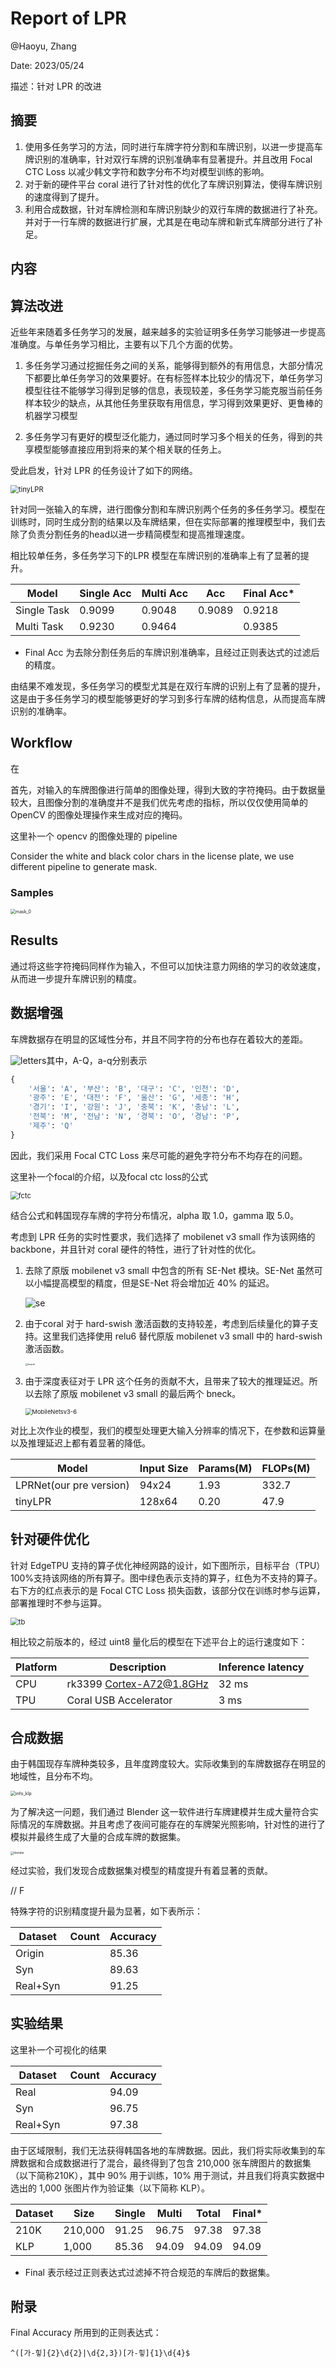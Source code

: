 # Report of LPR

@Haoyu, Zhang

Date: 2023/05/24

描述：针对 LPR 的改进

## 摘要

1. 使用多任务学习的方法，同时进行车牌字符分割和车牌识别，以进一步提高车牌识别的准确率，针对双行车牌的识别准确率有显著提升。并且改用 Focal CTC Loss 以减少韩文字符和数字分布不均对模型训练的影响。
2. 对于新的硬件平台 coral 进行了针对性的优化了车牌识别算法，使得车牌识别的速度得到了提升。
3. 利用合成数据，针对车牌检测和车牌识别缺少的双行车牌的数据进行了补充。并对于一行车牌的数据进行扩展，尤其是在电动车牌和新式车牌部分进行了补足。

## 内容

## 算法改进

近些年来随着多任务学习的发展，越来越多的实验证明多任务学习能够进一步提高准确度。与单任务学习相比，主要有以下几个方面的优势。

   1. 多任务学习通过挖掘任务之间的关系，能够得到额外的有用信息，大部分情况下都要比单任务学习的效果要好。在有标签样本比较少的情况下，单任务学习模型往往不能够学习得到足够的信息，表现较差，多任务学习能克服当前任务样本较少的缺点，从其他任务里获取有用信息，学习得到效果更好、更鲁棒的机器学习模型

   2. 多任务学习有更好的模型泛化能力，通过同时学习多个相关的任务，得到的共享模型能够直接应用到将来的某个相关联的任务上。

受此启发，针对 LPR 的任务设计了如下的网络。

<img src="report_img\tinyLPR.svg" alt="tinyLPR" style="zoom: 80%;" />

针对同一张输入的车牌，进行图像分割和车牌识别两个任务的多任务学习。模型在训练时，同时生成分割的结果以及车牌结果，但在实际部署的推理模型中，我们去除了负责分割任务的head以进一步精简模型和提高推理速度。

相比较单任务，多任务学习下的LPR 模型在车牌识别的准确率上有了显著的提升。

| Model       | Single Acc | Multi Acc|    Acc    | Final Acc* |
| ----------- | ---------- | -------- | --------- | ---------- |
| Single Task | 0.9099     | 0.9048   |  0.9089   | 0.9218     |
| Multi Task  | 0.9230     | 0.9464   |           | 0.9385     |

* Final Acc 为去除分割任务后的车牌识别准确率，且经过正则表达式的过滤后的精度。

由结果不难发现，多任务学习的模型尤其是在双行车牌的识别上有了显著的提升，这是由于多任务学习的模型能够更好的学习到多行车牌的结构信息，从而提高车牌识别的准确率。

## Workflow

在

首先，对输入的车牌图像进行简单的图像处理，得到大致的字符掩码。由于数据量较大，且图像分割的准确度并不是我们优先考虑的指标，所以仅仅使用简单的 OpenCV 的图像处理操作来生成对应的掩码。

这里补一个 opencv 的图像处理的 pipeline

Consider the white and black color chars in the license plate, we use different pipeline to generate mask.

### Samples

<img src="report_img\mask_0.jpg" alt="mask_0" style="zoom:50%;" />

## Results

通过将这些字符掩码同样作为输入，不但可以加快注意力网络的学习的收敛速度，从而进一步提升车牌识别的精度。

## 数据增强

车牌数据存在明显的区域性分布，并且不同字符的分布也存在着较大的差距。

![letters](report_img\letters.png)其中，A-Q，a-q分别表示

```python
{
    '서울': 'A', '부산': 'B', '대구': 'C', '인천': 'D',
    '광주': 'E', '대전': 'F', '울산': 'G', '세종': 'H',
    '경기': 'I', '강원': 'J', '충북': 'K', '충남': 'L',
    '전북': 'M', '전남': 'N', '경북': 'O', '경남': 'P',
    '제주': 'Q'
}
```

因此，我们采用 Focal CTC Loss 来尽可能的避免字符分布不均存在的问题。

这里补一个focal的介绍，以及focal ctc loss的公式

<img src="report_img\fctc.png" alt="fctc" style="zoom: 80%;" />

结合公式和韩国现存车牌的字符分布情况，alpha 取 1.0，gamma 取 5.0。








考虑到 LPR 任务的实时性要求，我们选择了 mobilenet v3 small 作为该网络的 backbone，并且针对 coral 硬件的特性，进行了针对性的优化。

1. 去除了原版 mobilenet v3 small 中包含的所有 SE-Net 模块。SE-Net 虽然可以小幅提高模型的精度，但是SE-Net 将会增加近 40% 的延迟。

   ![se](report_img\se.jpg)

2. 由于coral 对于 hard-swish 激活函数的支持较差，考虑到后续量化的算子支持。这里我们选择使用 relu6 替代原版 mobilenet v3 small 中的 hard-swish 激活函数。

   <img src="report_img\hswish.png" alt="hswish" style="zoom: 25%;" />

3. 由于深度表征对于 LPR 这个任务的贡献不大，且带来了较大的推理延迟。所以去除了原版 mobilenet v3 small 的最后两个 bneck。

   <img src="report_img\MobileNetsv3-6.png" alt="MobileNetsv3-6" style="zoom: 67%;" />

对比上次作业的模型，我们的模型处理更大输入分辨率的情况下，在参数和运算量以及推理延迟上都有着显著的降低。

| Model                   | Input Size | Params(M) | FLOPs(M) |
| ----------------------- | ---------- | --------- | -------- |
| LPRNet(our pre version) | 94x24      | 1.93      | 332.7    |
| tinyLPR                 | 128x64     | 0.20      | 47.9     |

## 针对硬件优化

针对 EdgeTPU 支持的算子优化神经网路的设计，如下图所示，目标平台（TPU）100%支持该网络的所有算子。图中绿色表示支持的算子，红色为不支持的算子。右下方的红点表示的是 Focal CTC Loss 损失函数，该部分仅在训练时参与运算，部署推理时不参与运算。

<img src="report_img\tb.jpg" alt="tb" style="zoom:80%;" />

相比较之前版本的，经过 uint8 量化后的模型在下述平台上的运行速度如下：

| Platform | Description              | Inference latency |
| -------- | ------------------------ | ----------------- |
| CPU      | rk3399 Cortex-A72@1.8GHz | 32 ms             |
| TPU      | Coral USB Accelerator    | 3 ms              |

## 合成数据

由于韩国现存车牌种类较多，且年度跨度较大。实际收集到的车牌数据存在明显的地域性，且分布不均。

<img src="report_img\info_klp.png" alt="info_klp" style="zoom:50%;" />



为了解决这一问题，我们通过 Blender 这一软件进行车牌建模并生成大量符合实际情况的车牌数据。并且考虑了夜间可能存在的车牌架光照影响，针对性的进行了模拟并最终生成了大量的合成车牌的数据集。

<img src="report_img\blender.png" alt="blender" style="zoom: 33%;" />

经过实验，我们发现合成数据集对模型的精度提升有着显著的贡献。

// F

特殊字符的识别精度提升最为显著，如下表所示：

| Dataset | Count | Accuracy |
| ------- | ----- | -------- |
| Origin  |       | 85.36    |
| Syn     |       | 89.63    |
| Real+Syn|       | 91.25    |

## 实验结果

这里补一个可视化的结果

| Dataset |  Count  | Accuracy |
| ------- | ------- | -------- |
| Real    |         | 94.09    |
| Syn     |         | 96.75    |
| Real+Syn|         | 97.38    |

由于区域限制，我们无法获得韩国各地的车牌数据。因此，我们将实际收集到的车牌数据和合成数据进行了混合，最终得到了包含 210,000 张车牌图片的数据集（以下简称210K），其中 90% 用于训练，10% 用于测试，并且我们将真实数据中选出的 1,000 张图片作为验证集（以下简称 KLP）。

| Dataset |   Size  | Single | Multi | Total | Final* |
| ------- | ------- | ------ | ----- | ----- | ------ |
| 210K    | 210,000 | 91.25  | 96.75 | 97.38 | 97.38  |
| KLP     |  1,000  | 85.36  | 94.09 | 94.09 | 94.09  |

* Final 表示经过正则表达式过滤掉不符合规范的车牌后的数据集。

## 附录

Final Accuracy 所用到的正则表达式：

```re
^([가-힣]{2}\d{2}|\d{2,3})[가-힣]{1}\d{4}$
```
